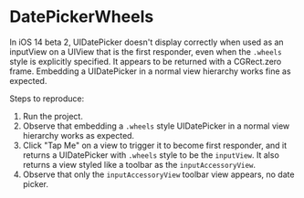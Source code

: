 # DatePickerWheels

In iOS 14 beta 2, UIDatePicker doesn't display correctly when used as an inputView on a UIView that is the first responder, even when the `.wheels` style is explicitly specified. It appears to be returned with a CGRect.zero frame. Embedding a UIDatePicker in a normal view hierarchy works fine as expected.

Steps to reproduce:
1. Run the project.
2. Observe that embedding a `.wheels` style UIDatePicker in a normal view hierarchy works as expected.
3. Click "Tap Me" on a view to trigger it to become first responder, and it returns a UIDatePicker with `.wheels` style to be the `inputView`. It also returns a view styled like a toolbar as the `inputAccessoryView`.
4. Observe that only the `inputAccessoryView` toolbar view appears, no date picker.
